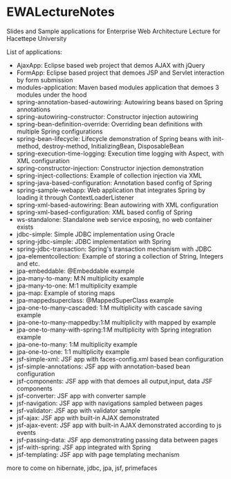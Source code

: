 # EWALectureNotes
Slides and Sample applications for Enterprise Web Architecture Lecture for Hacettepe University

List of applications:

- AjaxApp: Eclipse based web project that demos AJAX with jQuery<br/>
- FormApp: Eclipse based project that demoes JSP and Servlet interaction by form submission<br/>
- modules-application: Maven based modules application that demoes 3 modules under the hood<br/>
- spring-annotation-based-autowiring: Autowiring beans based on Spring annotations<br/>
- spring-autowiring-constructor: Constructor injection autowiring<br/>
- spring-bean-definition-override: Overriding bean definitions with multiple Spring configurations<br/>
- spring-bean-lifecycle:  Lifecycle demonstration of Spring beans with init-method, destroy-method, InitializingBean, DisposableBean<br/>
- spring-execution-time-logging: Execution time logging with Aspect, with XML configuration<br/>
- spring-constructor-injection: Constructor injection demonstration<br/>
- spring-inject-collections: Example of collection injection via XML<br/>
- spring-java-based-configuration: Annotation based config of Spring<br/>
- spring-sample-webapp: Web application that integrates Spring by loading it through ContextLoaderListener<br/>
- spring-xml-based-autowiring: Bean autowiring with XML configuration<br/>
- spring-xml-based-configuration: XML based config of Spring<br/>
- ws-standalone: Standalone web service exposing, no web container exists<br/>
- jdbc-simple: Simple JDBC implementation using Oracle<br/>
- spring-jdbc-simple: JDBC implementation with Spring<br/>
- spring-jdbc-transaction: Spring's transaction mechanism with JDBC<br/>
- jpa-elementcollection: Example of storing a collection of String, Integers and etc.<br/>
- jpa-embeddable: @Embeddable example<br/>
- jpa-many-to-many: M:N multiplicity example<br/>
- jpa-many-to-one: M:1 multiplicity example<br/>
- jpa-map: Example of storing maps<br/>
- jpa-mappedsuperclass: @MappedSuperClass example<br/>
- jpa-one-to-many-cascaded: 1:M multiplicity with cascade saving example<br/>
- jpa-one-to-many-mappedby:1:M multiplicity with mapped by example<br/>
- jpa-one-to-many-with-spring:1:M multiplicity with Spring integration example<br/>
- jpa-one-to-many: 1:M multiplicity example<br/>
- jpa-one-to-one: 1:1 multiplicity example<br/>
- jsf-simple-xml: JSF app with faces-config.xml based bean configuration<br/>
- jsf-simple-annotations: JSF app with annotation-based bean configuration<br/>
- jsf-components: JSF app with that demoes all output,input, data JSF components<br/>
- jsf-converter: JSF app with converter sample<br/>
- jsf-navigation: JSF app with navigations sampled between pages<br/>
- jsf-validator: JSF app with validator sample<br/>
- jsf-ajax: JSF app with built-in AJAX demonstrated<br/>
- jsf-ajax-event: JSF app with built-in AJAX demonstrated according to js events<br/>
- jsf-passing-data: JSF app demonstrating passing data between pages<br/>
- jsf-with-spring: JSF app integrated with Spring<br/>
- jsf-templating: JSF app with page templating mechanism<br/>

more to come on hibernate, jdbc, jpa, jsf, primefaces
